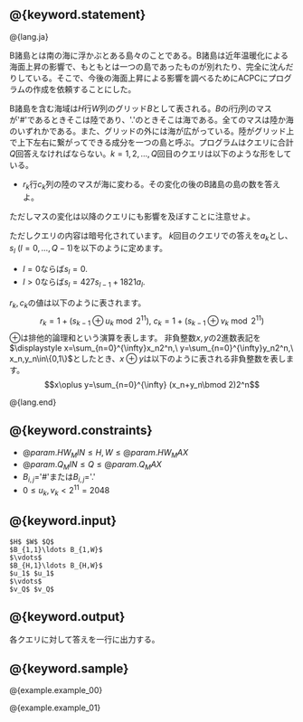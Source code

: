 ## @{keyword.statement}

@{lang.ja}

B諸島とは南の海に浮かぶとある島々のことである。B諸島は近年温暖化による海面上昇の影響で、もともとは一つの島であったものが別れたり、完全に沈んだりしている。そこで、今後の海面上昇による影響を調べるためにACPCにプログラムの作成を依頼することにした。

B諸島を含む海域は$H$行$W$列のグリッド$B$として表される。$B$の$i$行$j$列のマスが'#'であるときそこは陸であり、'.'のときそこは海である。全てのマスは陸か海のいずれかである。また、グリッドの外には海が広がっている。陸がグリッド上で上下左右に繋がってできる成分を一つの島と呼ぶ。プログラムはクエリに合計$Q$回答えなければならない。$k=1,2,\ldots,Q$回目のクエリは以下のような形をしている。

- $r_k$行$c_k$列の陸のマスが海に変わる。その変化の後のB諸島の島の数を答えよ。

ただしマスの変化は以降のクエリにも影響を及ぼすことに注意せよ。

ただしクエリの内容は暗号化されています。
$k$回目のクエリでの答えを$a_k$とし、$s_l\ (l=0,\ldots,Q-1)$を以下のように定めます。

- $l=0$ならば$s_l=0$.
- $l>0$ならば$s_l=427s_{l-1}+1821a_l$.

$r_k,c_k$の値は以下のように表されます。
$$r_k=1+(s_{k-1}\oplus u_k\bmod{2^{11}}),\ c_k=1+(s_{k-1}\oplus v_k\bmod{2^{11}})$$
$\oplus$は排他的論理和という演算を表します。
非負整数$x,y$の2進数表記を$\displaystyle x=\sum_{n=0}^{\infty}x_n2^n,\ y=\sum_{n=0}^{\infty}y_n2^n,\ x_n,y_n\in\{0,1\}$としたとき、$x\oplus y$は以下のように表される非負整数を表します。
$$x\oplus y=\sum_{n=0}^{\infty} (x_n+y_n\bmod 2)2^n$$

@{lang.end}

## @{keyword.constraints}

- $@{param.HW_MIN} \leq H,W \leq @{param.HW_MAX}$
- $@{param.Q_MIN} \leq Q \leq @{param.Q_MAX}$
- $B_{i,j}=$'#'または$B_{i,j}=$'.'
- $0\le u_k,v_k< 2^{11}=2048$


## @{keyword.input}

```
$H$ $W$ $Q$
$B_{1,1}\ldots B_{1,W}$
$\vdots$
$B_{H,1}\ldots B_{H,W}$
$u_1$ $u_1$
$\vdots$
$v_Q$ $v_Q$
```

## @{keyword.output}
各クエリに対して答えを一行に出力する。

## @{keyword.sample}

@{example.example_00}

@{example.example_01}
